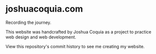 # joshuacoquia.com

Recording the journey.

This website was handcrafted by Joshua Coquia as a project to practice web design and web development.

View this repository's commit history to see me creating my website.
